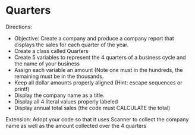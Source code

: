 # Quarters

Directions:
* Objective: Create a company and produce a company report that displays the sales for each quarter of the year.
* Create a class called Quarters
* Create 5 variables to represent the 4 quarters of a business cycle and the name of your business
* Assign each variable an amount (Note one must in the hundreds, the remaining must be in the thousands.
* Keep all dollar amounts properly aligned (Hint: escape sequences or printf)
* Display the company name as a title.
* Display all 4 literal values properly labeled
* Display annual total sales (the code must CALCULATE the total)


Extension:
Adopt your code so that it uses Scanner to collect the company name as well as the amount collected over the 4 quarters
